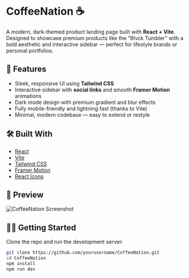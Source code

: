 # CoffeeNation ☕

A modern, dark-themed product landing page built with **React + Vite**. Designed to showcase premium products like the "Blvck Tumbler" with a bold aesthetic and interactive sidebar — perfect for lifestyle brands or personal portfolios.

## 🚀 Features

- Sleek, responsive UI using **Tailwind CSS**
- Interactive sidebar with **social links** and smooth **Framer Motion** animations
- Dark mode design with premium gradient and blur effects
- Fully mobile-friendly and lightning fast (thanks to Vite)
- Minimal, modern codebase — easy to extend or restyle

## 🛠️ Built With

- [React](https://reactjs.org/)
- [Vite](https://vitejs.dev/)
- [Tailwind CSS](https://tailwindcss.com/)
- [Framer Motion](https://www.framer.com/motion/)
- [React Icons](https://react-icons.github.io/react-icons/)

## 📸 Preview

![CoffeeNation Screenshot](./screenshot.png)

## 🧑‍💻 Getting Started

Clone the repo and run the development server:

```bash
git clone https://github.com/yourusername/CoffeeNation.git
cd CoffeeNation
npm install
npm run dev

